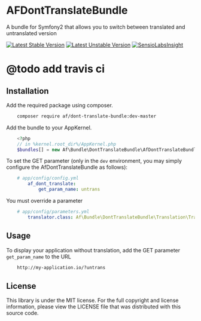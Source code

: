 AFDontTranslateBundle
=====================

A bundle for Symfony2 that allows you to switch between translated and untranslated version

[![Latest Stable Version](https://poser.pugx.org/af/dont-translate-bundle/v/stable.png)](https://packagist.org/packages/af/dont-translate-bundle "Latest Stable Version")
[![Latest Unstable Version](https://poser.pugx.org/af/dont-translate-bundle/v/unstable.png)](https://packagist.org/packages/af/dont-translate-bundle "Latest Unstable Version")
[![SensioLabsInsight](https://insight.sensiolabs.com/projects/c9aacbe9-4d32-42e3-83c7-fc4f6ee77d1e/mini.png)](https://insight.sensiolabs.com/projects/c9aacbe9-4d32-42e3-83c7-fc4f6ee77d1e "SensioLabsInsight")
# @todo add travis ci

Installation
------------

Add the required package using composer.

```sh
    composer require af/dont-translate-bundle:dev-master
```

Add the bundle to your AppKernel.

```php
    <?php
    // in %kernel.root_dir%/AppKernel.php
    $bundles[] = new Af\Bundle\DontTranslateBundle\AfDontTranslateBundle();
```

To set the GET parameter (only in the `dev` environment, you may simply configure the AfDontTranslateBundle as follows):

```yaml
    # app/config/config.yml
        af_dont_translate:
            get_param_name: untrans
```

You must override a parameter

```yaml
    # app/config/parameters.yml
        translator.class: Af\Bundle\DontTranslateBundle\Translation\Translator
```

Usage
-----

To display your application without translation, add the GET parameter `get_param_name` to the URL

```html
    http://my-application.io/?untrans
```

License
-------

This library is under the MIT license.
For the full copyright and license information, please view the LICENSE file that was distributed with this source code.